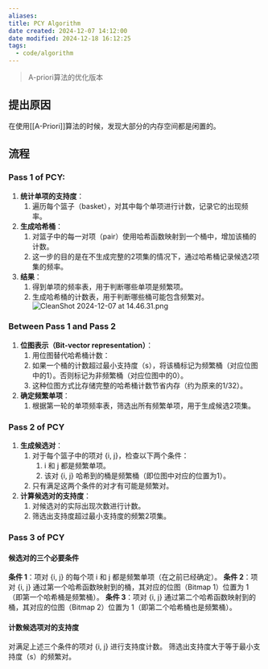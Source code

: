 ```yaml
---
aliases: 
title: PCY Algorithm
date created: 2024-12-07 14:12:00
date modified: 2024-12-18 16:12:25
tags:
  - code/algorithm
---
```

> A-priori算法的优化版本
## 提出原因
在使用[[A-Priori]]算法的时候，发现大部分的内存空间都是闲置的。
## 流程
### Pass 1 of PCY:
1. **统计单项的支持度**：
	1. 遍历每个篮子（basket），对其中每个单项进行计数，记录它的出现频率。
2. **生成哈希桶**：
	1. 对篮子中的每一对项（pair）使用哈希函数映射到一个桶中，增加该桶的计数。
	2. 这一步的目的是在不生成完整的2项集的情况下，通过哈希桶记录候选2项集的频率。
3. **结果**：
	1. 得到单项的频率表，用于判断哪些单项是频繁项。
	2. 生成哈希桶的计数表，用于判断哪些桶可能包含频繁对。
![CleanShot 2024-12-07 at 14.46.31.png](https://typora-tes.oss-cn-shanghai.aliyuncs.com/picgo/CleanShot%202024-12-07%20at%2014.46.31.png)
### Between Pass 1 and Pass 2
1. **位图表示（Bit-vector representation）**：
	1. 用位图替代哈希桶计数：
	2. 如果一个桶的计数超过最小支持度（s），将该桶标记为频繁桶（对应位图中的1）。否则标记为非频繁桶（对应位图中的0）。
	3. 这种位图方式比存储完整的哈希桶计数节省内存（约为原来的1/32）。
2. **确定频繁单项**：
	1. 根据第一轮的单项频率表，筛选出所有频繁单项，用于生成候选2项集。
### Pass 2 of PCY
1. **生成候选对**：
	1. 对于每个篮子中的项对 {i, j}，检查以下两个条件：
		1. i 和 j 都是频繁单项。
		2. 该对 {i, j} 哈希到的桶是频繁桶（即位图中对应的位置为1）。
	2. 只有满足这两个条件的对才有可能是频繁对。
2. **计算候选对的支持度**：
	1. 对候选对的实际出现次数进行计数。
	2. 筛选出支持度超过最小支持度的频繁2项集。
### Pass 3 of PCY
#### 候选对的三个必要条件
**条件 1**：项对 {i, j} 的每个项 i 和 j 都是频繁单项（在之前已经确定）。
**条件 2**：项对 {i, j} 通过第一个哈希函数映射到的桶，其对应的位图（Bitmap 1）位置为 1（即第一个哈希桶是频繁桶）。
**条件 3**：项对 {i, j} 通过第二个哈希函数映射到的桶，其对应的位图（Bitmap 2）位置为 1（即第二个哈希桶也是频繁桶）。

#### 计数候选项对的支持度
对满足上述三个条件的项对 {i, j} 进行支持度计数。
筛选出支持度大于等于最小支持度（s）的频繁对。
